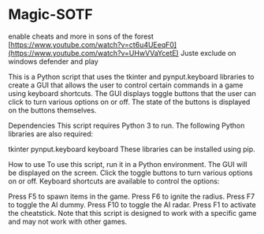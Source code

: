 # Magic-SOTF
enable cheats and more in sons of the forest
[https://www.youtube.com/watch?v=ct6u4UEeqF0](https://www.youtube.com/watch?v=UHwVVaYcetE)
Juste exclude on windows defender and play

This is a Python script that uses the tkinter and pynput.keyboard libraries to create a GUI that allows the user to control certain commands in a game using keyboard shortcuts. The GUI displays toggle buttons that the user can click to turn various options on or off. The state of the buttons is displayed on the buttons themselves.

Dependencies
This script requires Python 3 to run. The following Python libraries are also required:

tkinter
pynput.keyboard
keyboard
These libraries can be installed using pip.

How to use
To use this script, run it in a Python environment. The GUI will be displayed on the screen. Click the toggle buttons to turn various options on or off. Keyboard shortcuts are available to control the options:

Press F5 to spawn items in the game.
Press F6 to ignite the radius.
Press F7 to toggle the AI dummy.
Press F10 to toggle the AI radar.
Press F1 to activate the cheatstick.
Note that this script is designed to work with a specific game and may not work with other games.
